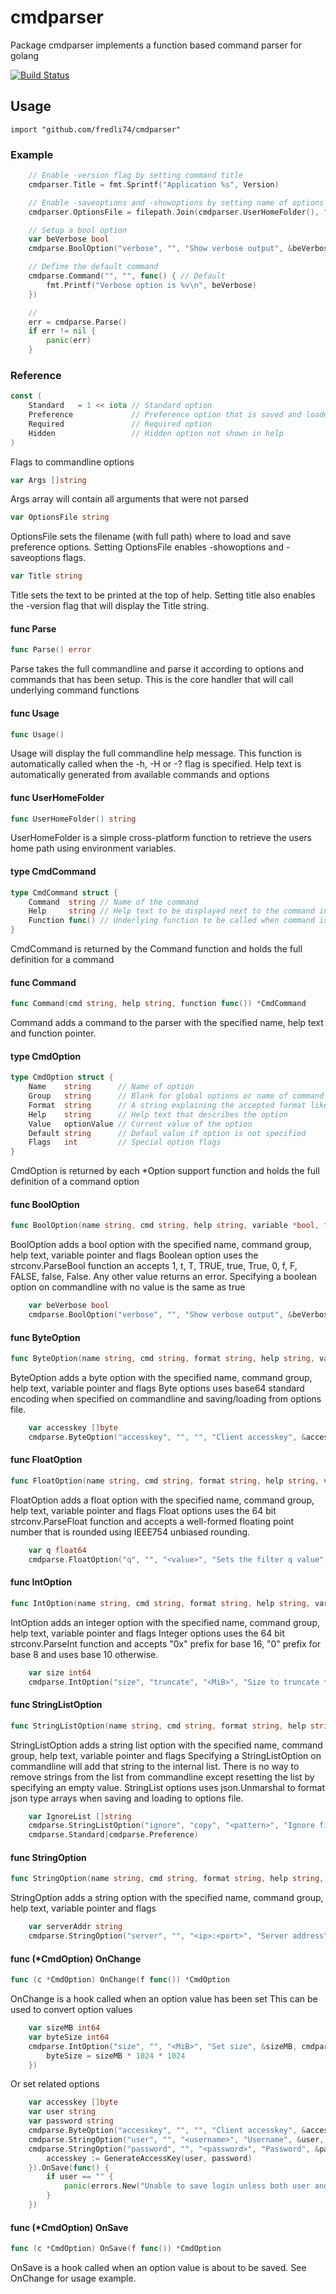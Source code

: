 # cmdparser #

Package cmdparser implements a function based command parser for golang

[![Build Status](https://semaphoreci.com/api/v1/fredli74/cmdparser/branches/master/badge.svg)](https://semaphoreci.com/fredli74/cmdparser)

## Usage

	import "github.com/fredli74/cmdparser"

### Example
```go
	// Enable -version flag by setting command title
	cmdparser.Title = fmt.Sprintf("Application %s", Version)

	// Enable -saveoptions and -showoptions by setting name of options file
	cmdparser.OptionsFile = filepath.Join(cmdparser.UserHomeFolder(), "options.json")

	// Setup a bool option
	var beVerbose bool
	cmdparse.BoolOption("verbose", "", "Show verbose output", &beVerbose, cmdparse.Preference)

	// Define the default command
	cmdparse.Command("", "", func() { // Default
		fmt.Printf("Verbose option is %v\n", beVerbose)
	})

	// 
	err = cmdparse.Parse()
	if err != nil {
		panic(err)
	}
```

### Reference

```go
const (
	Standard   = 1 << iota // Standard option
	Preference             // Preference option that is saved and loaded with options file
	Required               // Required option
	Hidden                 // Hidden option not shown in help
)
```
Flags to commandline options

```go
var Args []string
```
Args array will contain all arguments that were not parsed

```go
var OptionsFile string
```
OptionsFile sets the filename (with full path) where to load and save preference
options. Setting OptionsFile enables -showoptions and -saveoptions flags.

```go
var Title string
```
Title sets the text to be printed at the top of help. Setting title also enables
the -version flag that will display the Title string.

#### func  Parse

```go
func Parse() error
```
Parse takes the full commandline and parse it according to options and commands
that has been setup. This is the core handler that will call underlying command
functions

#### func  Usage

```go
func Usage()
```
Usage will display the full commandline help message. This function is
automatically called when the -h, -H or -? flag is specified. Help text is
automatically generated from available commands and options

#### func  UserHomeFolder

```go
func UserHomeFolder() string
```
UserHomeFolder is a simple cross-platform function to retrieve the users home
path using environment variables.

#### type CmdCommand

```go
type CmdCommand struct {
	Command  string // Name of the command
	Help     string // Help text to be displayed next to the command in Usage:
	Function func() // Underlying function to be called when command is specified on commandline
}
```

CmdCommand is returned by the Command function and holds the full definition for
a command

#### func  Command

```go
func Command(cmd string, help string, function func()) *CmdCommand
```
Command adds a command to the parser with the specified name, help text and
function pointer.

#### type CmdOption

```go
type CmdOption struct {
	Name    string      // Name of option
	Group   string      // Blank for global options or name of command for command specific options
	Format  string      // A string explaining the accepted format like "<number>" or "<ip>:<port>"
	Help    string      // Help text that describes the option
	Value   optionValue // Current value of the option
	Default string      // Defaul value if option is not specified
	Flags   int         // Special option flags
}
```

CmdOption is returned by each *Option support function and holds the full
definition of a command option

#### func  BoolOption

```go
func BoolOption(name string, cmd string, help string, variable *bool, flags int) *CmdOption
```
BoolOption adds a bool option with the specified name, command group, help text,
variable pointer and flags Boolean option uses the strconv.ParseBool function an
accepts 1, t, T, TRUE, true, True, 0, f, F, FALSE, false, False. Any other value
returns an error. Specifying a boolean option on commandline with no value is
the same as true
```go
	var beVerbose bool
	cmdparse.BoolOption("verbose", "", "Show verbose output", &beVerbose, cmdparse.Preference)
```
#### func  ByteOption

```go
func ByteOption(name string, cmd string, format string, help string, variable *[]byte, flags int) *CmdOption
```
ByteOption adds a byte option with the specified name, command group, help text,
variable pointer and flags Byte options uses base64 standard encoding when
specified on commandline and saving/loading from options file.
```go
	var accesskey []byte
	cmdparse.ByteOption("accesskey", "", "", "Client accesskey", &accesskey, cmdparse.Preference|cmdparse.Hidden)
```
#### func  FloatOption

```go
func FloatOption(name string, cmd string, format string, help string, variable *float64, flags int) *CmdOption
```
FloatOption adds a float option with the specified name, command group, help
text, variable pointer and flags Float options uses the 64 bit
strconv.ParseFloat function and accepts a well-formed floating point number that
is rounded using IEEE754 unbiased rounding.
```go
	var q float64
	cmdparse.FloatOption("q", "", "<value>", "Sets the filter q value", &q, cmdparse.Standard)
```
#### func  IntOption

```go
func IntOption(name string, cmd string, format string, help string, variable *int64, flags int) *CmdOption
```
IntOption adds an integer option with the specified name, command group, help
text, variable pointer and flags Integer options uses the 64 bit
strconv.ParseInt function and accepts "0x" prefix for base 16, "0" prefix for
base 8 and uses base 10 otherwise.
```go
	var size int64
	cmdparse.IntOption("size", "truncate", "<MiB>", "Size to truncate to", &size, cmdparse.Preference|cmdparse.Required)
```
#### func  StringListOption

```go
func StringListOption(name string, cmd string, format string, help string, variable *[]string, flags int) *CmdOption
```
StringListOption adds a string list option with the specified name, command
group, help text, variable pointer and flags Specifying a StringListOption on
commandline will add that string to the internal list. There is no way to remove
strings from the list from commandline except resetting the list by specifying
an empty value. StringList options uses json.Unmarshal to format json type
arrays when saving and loading to options file.
```go
	var IgnoreList []string
	cmdparse.StringListOption("ignore", "copy", "<pattern>", "Ignore files matching pattern", &IgnoreList,
	cmdparse.Standard|cmdparse.Preference)
```
#### func  StringOption

```go
func StringOption(name string, cmd string, format string, help string, variable *string, flags int) *CmdOption
```
StringOption adds a string option with the specified name, command group, help
text, variable pointer and flags
```go
	var serverAddr string
	cmdparse.StringOption("server", "", "<ip>:<port>", "Server address", &serverAddr, cmdparse.Preference|cmdparse.Required)
```
#### func (*CmdOption) OnChange

```go
func (c *CmdOption) OnChange(f func()) *CmdOption
```
OnChange is a hook called when an option value has been set This can be used to
convert option values
```go
	var sizeMB int64
	var byteSize int64
	cmdparse.IntOption("size", "", "<MiB>", "Set size", &sizeMB, cmdparse.Hidden|cmdparse.Preference).OnChange(func() {
		byteSize = sizeMB * 1024 * 1024
	})
```
Or set related options
```go
	var accesskey []byte
	var user string
	var password string
	cmdparse.ByteOption("accesskey", "", "", "Client accesskey", &accesskey, cmdparse.Preference|cmdparse.Hidden)
	cmdparse.StringOption("user", "", "<username>", "Username", &user, cmdparse.Preference|cmdparse.Required)
	cmdparse.StringOption("password", "", "<password>", "Password", &password, cmdparse.Standard).OnChange(func() {
		accesskey := GenerateAccessKey(user, password)
	}).OnSave(func() {
		if user == "" {
			panic(errors.New("Unable to save login unless both user and password options are specified"))
		}
	})
```
#### func (*CmdOption) OnSave

```go
func (c *CmdOption) OnSave(f func()) *CmdOption
```
OnSave is a hook called when an option value is about to be saved. See OnChange
for usage example.
